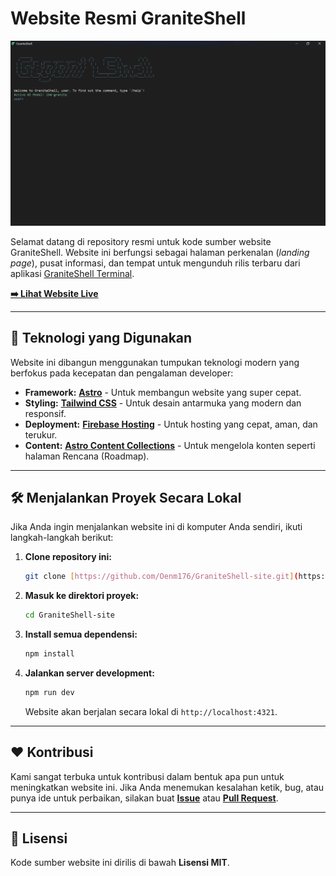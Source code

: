 # Website Resmi GraniteShell

<p align="center">
  <img src="public/preview_graniteshell.webp" alt="Tampilan Website GraniteShell">
</p>

Selamat datang di repository resmi untuk kode sumber website GraniteShell. Website ini berfungsi sebagai halaman perkenalan (*landing page*), pusat informasi, dan tempat untuk mengunduh rilis terbaru dari aplikasi [GraniteShell Terminal](https://github.com/Oenm176/GraniteShell).

**[➡️ Lihat Website Live]([https://nama-proyek-anda.web.app](https://graniteshell.netlify.app/))** 

---

## 🚀 Teknologi yang Digunakan

Website ini dibangun menggunakan tumpukan teknologi modern yang berfokus pada kecepatan dan pengalaman developer:

* **Framework:** [**Astro**](https://astro.build/) - Untuk membangun website yang super cepat.
* **Styling:** [**Tailwind CSS**](https://tailwindcss.com/) - Untuk desain antarmuka yang modern dan responsif.
* **Deployment:** [**Firebase Hosting**](https://firebase.google.com/docs/hosting) - Untuk hosting yang cepat, aman, dan terukur.
* **Content:** [**Astro Content Collections**](https://docs.astro.build/en/guides/content-collections/) - Untuk mengelola konten seperti halaman Rencana (Roadmap).

---

## 🛠️ Menjalankan Proyek Secara Lokal

Jika Anda ingin menjalankan website ini di komputer Anda sendiri, ikuti langkah-langkah berikut:

1.  **Clone repository ini:**
    ```bash
    git clone [https://github.com/Oenm176/GraniteShell-site.git](https://github.com/Oenm176/GraniteShell-site.git)
    ```

2.  **Masuk ke direktori proyek:**
    ```bash
    cd GraniteShell-site
    ```

3.  **Install semua dependensi:**
    ```bash
    npm install
    ```

4.  **Jalankan server development:**
    ```bash
    npm run dev
    ```
    Website akan berjalan secara lokal di `http://localhost:4321`.

---

## ❤️ Kontribusi

Kami sangat terbuka untuk kontribusi dalam bentuk apa pun untuk meningkatkan website ini. Jika Anda menemukan kesalahan ketik, bug, atau punya ide untuk perbaikan, silakan buat **[Issue](https://github.com/Oenm176/GraniteShell-site/issues)** atau **[Pull Request](https://github.com/Oenm176/GraniteShell-site/pulls)**.

---

## 📄 Lisensi

Kode sumber website ini dirilis di bawah **Lisensi MIT**.
